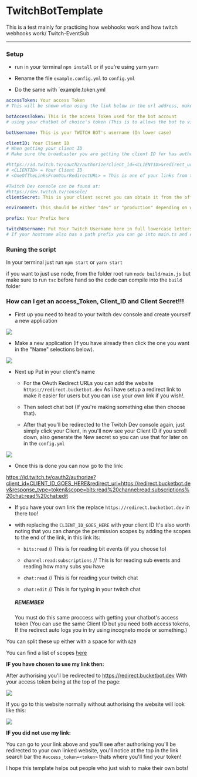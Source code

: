 # TwitchBotTemplate

This is a test mainly for practicing how webhooks work and how twitch webhooks work/ Twitch-EventSub

---

### Setup

- run in your terminal `npm install` or if you're using yarn `yarn`

- Rename the file `example.config.yml` to `config.yml`
- Do the same with `example.token.yml


```yml
accessToken: Your access Token
# This will be shown when using the link below in the url address, make sure this access token was allowed

botAccessToken: This is the access Token used for the bot account
# using your chatbot of choice's token (This is to allows the bot to view and type in chat)

botUsername: This is your TWITCH BOT's username (In lower case)

clientID: Your Client ID
# When getting your client ID
# Make sure the broadcaster you are getting the client ID for has authorised this link

#https://id.twitch.tv/oauth2/authorize?client_id=<CLIENTID>&redirect_uri=<OneOfTheLinksFromYourRedirectURL>&response_type=token&scope=bits:read%20channel:read:subscriptions
# <CLIENTID> = Your Client ID
# <OneOfTheLinksFromYourRedirectURL> = This is one of your links from the "OAuth Redirect URLs" on your twitch dev console

#Twitch Dev console can be found at:
#https://dev.twitch.tv/console/
clientSecret: This is your client secret you can obtain it from the offical twitch dev dashboard

environment: This should be either "dev" or "production" depending on which environment you are currnetly on

prefix: Your Prefix here

twitchUsername: Put Your Twitch Username here in full lowercase letters
# If your hostname also has a path prefix you can go into main.ts and edit under "port" in "ReverseProxyAdapter":  "pathprefix" same case for the external port
```

### Runing the script

In your terminal just run `npm start` or `yarn start`

if you want to just use node, from the folder root run `node build/main.js` but make sure to run `tsc` before hand so the code can compile into the `build` folder

### How can I get an access_Token, Client_ID and Client Secret!!!

- First up you need to head to your twitch dev console and create yourself a new application

![](https://i.imgur.com/YADhNZ9.png)

- Make a new application (If you have already then click the one you want in the "Name" selections below).

![](https://i.imgur.com/oZYZJnN.png)

- Next up Put in your client's name

  - For the OAuth Redirect URLs you can add the website `https://redirect.bucketbot.dev` As i have setup a redirect link to make it easier for users but you can use your own link if you wish!.

  - Then select chat bot (If you're making something else then choose that).

  - After that you'll be redirected to the Twitch Dev console again, just simply click your Client, in you'll now see your Client ID if you scroll down, also generate the New secret so you can use that for later on in the `config.yml`

![](https://i.imgur.com/Vxoscln.png)

- Once this is done you can now go to the link:

https://id.twitch.tv/oauth2/authorize?client_id=CLIENT_ID_GOES_HERE&redirect_uri=https://redirect.bucketbot.dev&response_type=token&scope=bits:read%20channel:read:subscriptions%20chat:read%20chat:edit

- If you have your own link the replace `https://redirect.bucketbot.dev` in there too!

- with replacing the `CLIENT_ID_GOES_HERE` with your client ID
  It's also worth noting that you can change the permission scopes by adding the scopes to the end of the link, in this link its:

  - `bits:read` // This is for reading bit events (if you choose to)

  - `channel:read:subscriptions` // This is for reading sub events and reading how many subs you have

  - `chat:read` // This is for reading your twitch chat
  - `chat:edit` // This is for typing in your twitch chat

  ##### REMEMBER

  You must do this same proccess with getting your chatbot's access token (You can use the same Client ID but you need both access tokens, If the redirect auto logs you in try using incogneto mode or something.)

You can split these up either with a space for with `&20`

You can find a list of scopes [here](https://dev.twitch.tv/docs/authentication/#scopes)

**IF you have chosen to use my link then:**

After authorising you'll be redirected to https://redirect.bucketbot.dev
With your access token being at the top of the page:

![](https://i.imgur.com/KwvtKvc.png)

If you go to this website normally without authorising the website will look like this:

![](https://i.imgur.com/AKlFE55.png)

**IF you did not use my link:**

You can go to your link above and you'll see after authorising you'll be redirected to your own linked website, you'll notice at the top in the link search bar the `#access_token=<token>` thats where you'll find your token!

I hope this template helps out people who just wish to make their own bots!
